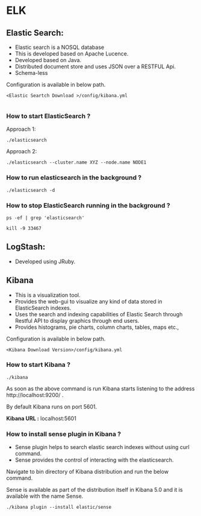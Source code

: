 # ELK

## Elastic Search:  
- Elastic search is a NOSQL database
- This is developed based on Apache Lucence.
- Developed based on Java.
- Distributed document store and uses JSON over a RESTFUL Api.
- Schema-less

Configuration is available in below path.  

```
<Elastic Seartch Download >/config/kibana.yml
 
```

### How to start ElasticSearch ?

Approach 1:  
```
./elasticsearch

```

Approach 2:  

```
./elasticsearch --cluster.name XYZ --node.name NODE1

```

### How to run elasticsearch in the background ?

```
./elasticsearch -d

```

### How to stop ElasticSearch running in the background ?

```
ps -ef | grep 'elasticsearch'

kill -9 33467
```

## LogStash:
- Developed using JRuby.

## Kibana
- This is a visualization tool.
- Provides the web-gui to visualize any kind of data stored in ElasticSearch indexes.
- Uses the search and indexing capabilities of Elastic Search through Restful API to display graphics through end users.
- Provides histograms, pie charts, column charts, tables, maps etc.,

Configuration is available in below path.  

```
<Kibana Download Version>/config/kibana.yml

```

### How to start Kibana ?

```
./kibana

```

As soon as the above command is run Kibana starts listening to the address http://localhost:9200/ .  

By default Kibana runs on port 5601.  

**Kibana URL :** localhost:5601  

### How to install sense plugin in Kibana ?

- Sense plugin helps to search elastic search indexes without using curl command.  
- Sense provides the control of interacting with the elasticsearch.
 
 Navigate to bin directory of Kibana distribution and run the below command.  
 
 Sense is available as part of the distribution itself in Kibana 5.0 and it is available with the name Sense.  
 
 ```
 ./kibana plugin --install elastic/sense
 
 ```







